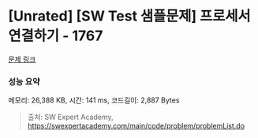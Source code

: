 # [Unrated] [SW Test 샘플문제] 프로세서 연결하기 - 1767 

[문제 링크](https://swexpertacademy.com/main/code/problem/problemDetail.do?contestProbId=AV4suNtaXFEDFAUf) 

### 성능 요약

메모리: 26,388 KB, 시간: 141 ms, 코드길이: 2,887 Bytes



> 출처: SW Expert Academy, https://swexpertacademy.com/main/code/problem/problemList.do